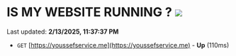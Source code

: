 # IS MY WEBSITE RUNNING ? [![](https://img.shields.io/static/v1?label=Sponsor&message=%E2%9D%A4&logo=GitHub&color=%23fe8e86)](https://github.com/sponsors/Youssef-Lehmam)

Last updated: **2/13/2025, 11:37:37 PM**

- `GET` [https://youssefservice.me](https://youssefservice.me) - **Up** (110ms)

